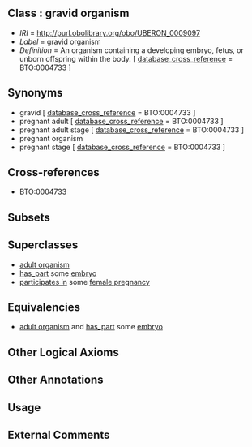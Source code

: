 
## Class : gravid organism

 * *IRI* = http://purl.obolibrary.org/obo/UBERON_0009097
 * *Label* = gravid organism
 * *Definition* = An organism containing a developing embryo, fetus, or unborn offspring within the body. [ [database_cross_reference](../../ef/oboInOwl#hasDbXref.md) = BTO:0004733 ]

## Synonyms

 * gravid [ [database_cross_reference](../../ef/oboInOwl#hasDbXref.md) = BTO:0004733 ]
 * pregnant adult [ [database_cross_reference](../../ef/oboInOwl#hasDbXref.md) = BTO:0004733 ]
 * pregnant adult stage [ [database_cross_reference](../../ef/oboInOwl#hasDbXref.md) = BTO:0004733 ]
 * pregnant organism
 * pregnant stage [ [database_cross_reference](../../ef/oboInOwl#hasDbXref.md) = BTO:0004733 ]

## Cross-references

 * BTO:0004733

## Subsets


## Superclasses

 * [adult organism](../../UBERON/23/UBERON_0007023.md)
 * [has_part](../../BFO/51/BFO_0000051.md) some [embryo](../../UBERON/22/UBERON_0000922.md)
 * [participates in](../../BFO/56/BFO_0000056.md) some [female pregnancy](../../GO/65/GO_0007565.md)

## Equivalencies

 * [adult organism](../../UBERON/23/UBERON_0007023.md) and [has_part](../../BFO/51/BFO_0000051.md) some [embryo](../../UBERON/22/UBERON_0000922.md)

## Other Logical Axioms


## Other Annotations


## Usage


## External Comments

